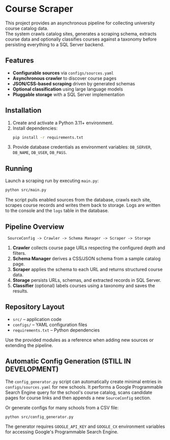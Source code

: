 # Course Scraper

This project provides an asynchronous pipeline for collecting university course catalog data.  
The system crawls catalog sites, generates a scraping schema, extracts course data and
optionally classifies courses against a taxonomy before persisting everything to a SQL Server
backend.

## Features

- **Configurable sources** via `configs/sources.yaml`
- **Asynchronous crawler** to discover course pages
- **JSON/CSS-based scraping** driven by generated schemas
- **Optional classification** using large language models
- **Pluggable storage** with a SQL Server implementation

## Installation

1. Create and activate a Python 3.11+ environment.
2. Install dependencies:
   ```bash
   pip install -r requirements.txt
   ```
3. Provide database credentials as environment variables:
   `DB_SERVER`, `DB_NAME`, `DB_USER`, `DB_PASS`.

## Running

Launch a scraping run by executing `main.py`:

```bash
python src/main.py
```

The script pulls enabled sources from the database, crawls each site, scrapes
course records and writes them back to storage.  Logs are written to the
console and the `logs` table in the database.

## Pipeline Overview

```
 SourceConfig -> Crawler -> Schema Manager -> Scraper -> Storage
```

1. **Crawler** collects course page URLs respecting the configured depth and filters.
2. **Schema Manager** derives a CSS/JSON schema from a sample catalog page.
3. **Scraper** applies the schema to each URL and returns structured course data.
4. **Storage** persists URLs, schemas, and extracted records in SQL Server.
5. **Classifier** (optional) labels courses using a taxonomy and saves the results.

## Repository Layout

- `src/` – application code
- `configs/` – YAML configuration files
- `requirements.txt` – Python dependencies

Use the provided modules as a reference when adding new sources or extending the pipeline.

## Automatic Config Generation (STILL IN DEVELOPMENT)

The `config_generator.py` script can automatically create minimal entries in
`configs/sources.yaml` for new schools. It performs a Google Programmable Search
Engine query for the school's course catalog, scans candidate pages for course
links and then appends a new `SourceConfig` section.

Or generate configs for many schools from a CSV file:

```bash
python src/config_generator.py
```

The generator requires `GOOGLE_API_KEY` and `GOOGLE_CX` environment variables
for accessing Google's Programmable Search Engine.
